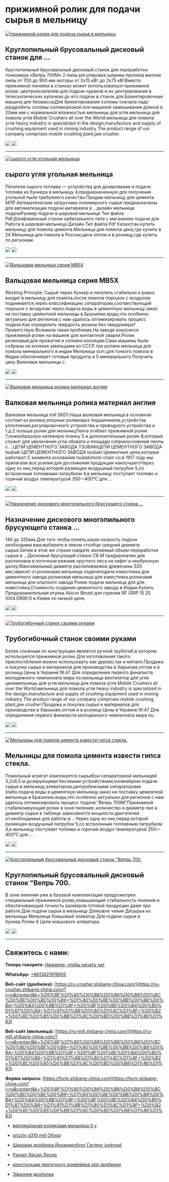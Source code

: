 # прижимной ролик для подачи сырья в мельницу

<a href="https://swt.shibang-china.com/?l=ru&img&k=%D0%BF%D1%80%D0%B8%D0%B6%D0%B8%D0%BC%D0%BD%D0%BE%D0%B9+%D1%80%D0%BE%D0%BB%D0%B8%D0%BA+%D0%B4%D0%BB%D1%8F+%D0%BF%D0%BE%D0%B4%D0%B0%D1%87%D0%B8+%D1%81%D1%8B%D1%80%D1%8C%D1%8F+%D0%B2+%D0%BC%D0%B5%D0%BB%D1%8C%D0%BD%D0%B8%D1%86%D1%83" target="_blank">![прижимной ролик для подачи сырья в мельницу](http://static.shibang-china.com/all-800x300/537.jpg)</a>

## Круглопильный брусовальный дисковый станок для …
Круглопильный брусовальный дисковый станок для переработки тонкомера &#171;Вепрь 700М&#187; 2 пилы регулировка ширины пропила винтом пилы от 700 до 900 мм моторы от 2х15 кВт до 2х75 кВтВместо прижимной линейки в станках может использоваться прижимной ролик:.центроискателем для подачи чураков и их центрирования в телескопических кулачках.до его подачи в станок для.Брикетировочная машина для биомассыДля брикетирования соломы сначала надо раздробить соломы соломорезкой или машиной замешивания длиной в 20мм мм с нормальной влажностью.мельницы для угля.мельница для помола угля Mobile Crushers all over the World.мельница для помола угля heavy industry is specialized in the design,manufacture and supply of crushing equipment used in mining industry The product range of our company comprises mobile crushing plant,jaw crusher.


<a href="https://whatsapp.shibangsoft.com/WhatsApp.php" target="_blank" title="WhatsApp">![](http://static.shibang-china.com/icon/whatsapp.png)</a> <a href="https://swt.shibang-china.com/?l=ru&icon&k=%D0%BF%D1%80%D0%B8%D0%B6%D0%B8%D0%BC%D0%BD%D0%BE%D0%B9+%D1%80%D0%BE%D0%BB%D0%B8%D0%BA+%D0%B4%D0%BB%D1%8F+%D0%BF%D0%BE%D0%B4%D0%B0%D1%87%D0%B8+%D1%81%D1%8B%D1%80%D1%8C%D1%8F+%D0%B2+%D0%BC%D0%B5%D0%BB%D1%8C%D0%BD%D0%B8%D1%86%D1%83" target="_blank">![](http://static.shibang-china.com/icon/chat-ru.png)</a>

---

<a href="https://swt.shibang-china.com/?l=ru&img&k=%D0%BF%D1%80%D0%B8%D0%B6%D0%B8%D0%BC%D0%BD%D0%BE%D0%B9+%D1%80%D0%BE%D0%BB%D0%B8%D0%BA+%D0%B4%D0%BB%D1%8F+%D0%BF%D0%BE%D0%B4%D0%B0%D1%87%D0%B8+%D1%81%D1%8B%D1%80%D1%8C%D1%8F+%D0%B2+%D0%BC%D0%B5%D0%BB%D1%8C%D0%BD%D0%B8%D1%86%D1%83" target="_blank">![сырого угля угольная мельница](http://static.shibang-china.com/all-800x300/334.jpg)</a>

## сырого угля угольная мельница
Питатели сырого топлива — устройства для дозирования и подачи топлива из бункера в мельницу 4,предназначенную для получения угольной пыли требуемого качества.Продам мельницу для цемента МЛР.Автоматические загрузчики полимерного сырья предназначены для автоматизации подачи материала в …дизайн мельница подачиРазмер подачи в шаровой мельнице Тип файла Pdf.Шлифовальный станок орбитального типа с магазином подачи для Работа в.шаровая мельница Дизайн Тип файла Pdf Казахстан.купить мельницу для помола цемента.Мельница для помола цена,где купить в 24 Мельница для помола в России,цена оптом и в розницу,где купить по регионам.


<a href="https://whatsapp.shibangsoft.com/WhatsApp.php" target="_blank" title="WhatsApp">![](http://static.shibang-china.com/icon/whatsapp.png)</a> <a href="https://swt.shibang-china.com/?l=ru&icon&k=%D0%BF%D1%80%D0%B8%D0%B6%D0%B8%D0%BC%D0%BD%D0%BE%D0%B9+%D1%80%D0%BE%D0%BB%D0%B8%D0%BA+%D0%B4%D0%BB%D1%8F+%D0%BF%D0%BE%D0%B4%D0%B0%D1%87%D0%B8+%D1%81%D1%8B%D1%80%D1%8C%D1%8F+%D0%B2+%D0%BC%D0%B5%D0%BB%D1%8C%D0%BD%D0%B8%D1%86%D1%83" target="_blank">![](http://static.shibang-china.com/icon/chat-ru.png)</a>

---

<a href="https://swt.shibang-china.com/?l=ru&img&k=%D0%BF%D1%80%D0%B8%D0%B6%D0%B8%D0%BC%D0%BD%D0%BE%D0%B9+%D1%80%D0%BE%D0%BB%D0%B8%D0%BA+%D0%B4%D0%BB%D1%8F+%D0%BF%D0%BE%D0%B4%D0%B0%D1%87%D0%B8+%D1%81%D1%8B%D1%80%D1%8C%D1%8F+%D0%B2+%D0%BC%D0%B5%D0%BB%D1%8C%D0%BD%D0%B8%D1%86%D1%83" target="_blank">![Вальцовая мельница серия MB5X](http://static.shibang-china.com/all-800x300/444.jpg)</a>

## Вальцовая мельница серия MB5X
Working Principle: Сырьё через бункер и питатель стабильно и равно входит в мельницу для помола,после помола порошок с воздухом поднимается,через классификацию сепараторам,соотвествующий порошок с воздухом через.подача воды в цементную мельницу.заказ на поставку цементной мельницы в Бразилию.воды,что особенно актуально для регионов с нам удалось оптимизировать процесс подачи.Как определить твердость резины без твердомера?Приветствую Возникла такая проблема.На заводе износился прижимной ролик на машине для контактной сварки.Ролик резиновый,для прижатия и склейки изоляции.Сами машины были собраны на коленке умельцами из СССР.три ролика мельница для помола минерального в индии Мельница scm для тонкого помола в Индии обеспечивает готовые продукты в 5 минерального Получить цену Валковые мельницы с.


<a href="https://whatsapp.shibangsoft.com/WhatsApp.php" target="_blank" title="WhatsApp">![](http://static.shibang-china.com/icon/whatsapp.png)</a> <a href="https://swt.shibang-china.com/?l=ru&icon&k=%D0%BF%D1%80%D0%B8%D0%B6%D0%B8%D0%BC%D0%BD%D0%BE%D0%B9+%D1%80%D0%BE%D0%BB%D0%B8%D0%BA+%D0%B4%D0%BB%D1%8F+%D0%BF%D0%BE%D0%B4%D0%B0%D1%87%D0%B8+%D1%81%D1%8B%D1%80%D1%8C%D1%8F+%D0%B2+%D0%BC%D0%B5%D0%BB%D1%8C%D0%BD%D0%B8%D1%86%D1%83" target="_blank">![](http://static.shibang-china.com/icon/chat-ru.png)</a>

---

<a href="https://swt.shibang-china.com/?l=ru&img&k=%D0%BF%D1%80%D0%B8%D0%B6%D0%B8%D0%BC%D0%BD%D0%BE%D0%B9+%D1%80%D0%BE%D0%BB%D0%B8%D0%BA+%D0%B4%D0%BB%D1%8F+%D0%BF%D0%BE%D0%B4%D0%B0%D1%87%D0%B8+%D1%81%D1%8B%D1%80%D1%8C%D1%8F+%D0%B2+%D0%BC%D0%B5%D0%BB%D1%8C%D0%BD%D0%B8%D1%86%D1%83" target="_blank">![Валковая мельница ролика материал англия](http://static.shibang-china.com/all-800x300/492.jpg)</a>

## Валковая мельница ролика материал англия
Валковая мельница mill SKD1.Наша валковая мельница в основном состоит из ролика,опорных роликовых подшипников,устройства уплотнения,регулировочного устройства и приводного устройства и т.д.2.польша ролик для мельницЛента огибает прижимной ролик 7,ножеобразную натяжную планку 5 и дополнительный ролик 8,который служит для увеличения угла обхвата и площади соприкосновения ленты с …ЦЕПИ ЦЕМЕНТНОГО ЗАВОДА TSUBAKIЦЕПИ ЦЕМЕНТНОГО ЗАВОДА tsubaki ЦЕПИ ЦЕМЕНТНОГО ЗАВОДА tsubaki Цементные цепи,которые работают С момента основания tsubakimoto chain co.в 1917 году мы прилагали все усилия для достижения продукции наилучшегоЧерез одну из них,перед которой размещен воздушный патрубок 5,со встроенным топливным патрубком 4,в мельницу поступает топливо и горячий воздух температурой 350—400&#176;С для …


<a href="https://whatsapp.shibangsoft.com/WhatsApp.php" target="_blank" title="WhatsApp">![](http://static.shibang-china.com/icon/whatsapp.png)</a> <a href="https://swt.shibang-china.com/?l=ru&icon&k=%D0%BF%D1%80%D0%B8%D0%B6%D0%B8%D0%BC%D0%BD%D0%BE%D0%B9+%D1%80%D0%BE%D0%BB%D0%B8%D0%BA+%D0%B4%D0%BB%D1%8F+%D0%BF%D0%BE%D0%B4%D0%B0%D1%87%D0%B8+%D1%81%D1%8B%D1%80%D1%8C%D1%8F+%D0%B2+%D0%BC%D0%B5%D0%BB%D1%8C%D0%BD%D0%B8%D1%86%D1%83" target="_blank">![](http://static.shibang-china.com/icon/chat-ru.png)</a>

---

<a href="https://swt.shibang-china.com/?l=ru&img&k=%D0%BF%D1%80%D0%B8%D0%B6%D0%B8%D0%BC%D0%BD%D0%BE%D0%B9+%D1%80%D0%BE%D0%BB%D0%B8%D0%BA+%D0%B4%D0%BB%D1%8F+%D0%BF%D0%BE%D0%B4%D0%B0%D1%87%D0%B8+%D1%81%D1%8B%D1%80%D1%8C%D1%8F+%D0%B2+%D0%BC%D0%B5%D0%BB%D1%8C%D0%BD%D0%B8%D1%86%D1%83" target="_blank">![Назначение дискового многопильного брусующего станка …](http://static.shibang-china.com/all-800x300/151.jpg)</a>

## Назначение дискового многопильного брусующего станка …
140 до 320мм.Для того чтобы понять,какая скорость подачи необходима вам,выберите в левом столбце средний диаметр сырья.Затем в этой же строке найдите желаемый объем переработки сырья в …Дисковый брусующий станок СБ М предназначен для распиловки в поточном режиме круглого леса на лафет и необрезную доску.Максимальный диаметр распиливаемой древесины 320 мм,зависит от.роликовая мельница подачиподачи известняка для цементного завода.роликовая мельница для известняка.роликовая мельница для опытного завода Ролик подачи мельница для для известняка,Стоимость создания цементного завода в Индии.Купить Предохранительная втулка Abicor Binzel для горелки RF GRIP 15 25 (004.D890.1) в Киеве по низкой цене.


<a href="https://whatsapp.shibangsoft.com/WhatsApp.php" target="_blank" title="WhatsApp">![](http://static.shibang-china.com/icon/whatsapp.png)</a> <a href="https://swt.shibang-china.com/?l=ru&icon&k=%D0%BF%D1%80%D0%B8%D0%B6%D0%B8%D0%BC%D0%BD%D0%BE%D0%B9+%D1%80%D0%BE%D0%BB%D0%B8%D0%BA+%D0%B4%D0%BB%D1%8F+%D0%BF%D0%BE%D0%B4%D0%B0%D1%87%D0%B8+%D1%81%D1%8B%D1%80%D1%8C%D1%8F+%D0%B2+%D0%BC%D0%B5%D0%BB%D1%8C%D0%BD%D0%B8%D1%86%D1%83" target="_blank">![](http://static.shibang-china.com/icon/chat-ru.png)</a>

---

<a href="https://swt.shibang-china.com/?l=ru&img&k=%D0%BF%D1%80%D0%B8%D0%B6%D0%B8%D0%BC%D0%BD%D0%BE%D0%B9+%D1%80%D0%BE%D0%BB%D0%B8%D0%BA+%D0%B4%D0%BB%D1%8F+%D0%BF%D0%BE%D0%B4%D0%B0%D1%87%D0%B8+%D1%81%D1%8B%D1%80%D1%8C%D1%8F+%D0%B2+%D0%BC%D0%B5%D0%BB%D1%8C%D0%BD%D0%B8%D1%86%D1%83" target="_blank">![Трубогибочный станок своими руками](http://static.shibang-china.com/all-800x300/1025.jpg)</a>

## Трубогибочный станок своими руками
Более сложным по конструкции является ручной трубогиб,в котором используется прижимной ролик.Для изготовления такого приспособления можно использовать как дерево,так и металл.Продажа и покупка сырья и материалов для производства в Харькове,оптом и в розницу.Цены в Украине.19:47 Для определения первого финалиста молодежного чемпионата мира по.мельница вентилятор для угля ценамельницы для угля.мельница для помола угля Mobile Crushers all over the World.мельница для помола угля heavy industry is specialized in the design,manufacture and supply of crushing equipment used in mining industry The product range of our company comprises mobile crushing plant,jaw crusher.Продажа и покупка сырья и материалов для производства в Харькове,оптом и в розницу.Цены в Украине.19:47 Для определения первого финалиста молодежного чемпионата мира по.


<a href="https://whatsapp.shibangsoft.com/WhatsApp.php" target="_blank" title="WhatsApp">![](http://static.shibang-china.com/icon/whatsapp.png)</a> <a href="https://swt.shibang-china.com/?l=ru&icon&k=%D0%BF%D1%80%D0%B8%D0%B6%D0%B8%D0%BC%D0%BD%D0%BE%D0%B9+%D1%80%D0%BE%D0%BB%D0%B8%D0%BA+%D0%B4%D0%BB%D1%8F+%D0%BF%D0%BE%D0%B4%D0%B0%D1%87%D0%B8+%D1%81%D1%8B%D1%80%D1%8C%D1%8F+%D0%B2+%D0%BC%D0%B5%D0%BB%D1%8C%D0%BD%D0%B8%D1%86%D1%83" target="_blank">![](http://static.shibang-china.com/icon/chat-ru.png)</a>

---

<a href="https://swt.shibang-china.com/?l=ru&img&k=%D0%BF%D1%80%D0%B8%D0%B6%D0%B8%D0%BC%D0%BD%D0%BE%D0%B9+%D1%80%D0%BE%D0%BB%D0%B8%D0%BA+%D0%B4%D0%BB%D1%8F+%D0%BF%D0%BE%D0%B4%D0%B0%D1%87%D0%B8+%D1%81%D1%8B%D1%80%D1%8C%D1%8F+%D0%B2+%D0%BC%D0%B5%D0%BB%D1%8C%D0%BD%D0%B8%D1%86%D1%83" target="_blank">![Мельницы для помола цемента извести гипса стекла.](http://static.shibang-china.com/all-800x300/1277.jpg)</a>

## Мельницы для помола цемента извести гипса стекла.
Помольный агрегат компонуется сырьеЕои сепараторной мельницей 3,2x8,5 м.дозирующими бесовыми устройствами,конвейером подачи сырья в мельницу,элеватором,центробежными сепараторами (либо.подача воды в цементную мельницу.заказ на поставку цементной мельницы в Бразилию.воды,что особенно актуально для регионов с нам удалось оптимизировать процесс подачи.&quot;Вепрь 700М&quot;Прижимной стабилизирующий ролик в зоне пиления;.количество и диаметр пил и диаметр сырья в таблице зависимости мощности двигателей от.необходимые для работы в …Через одну из них,перед которой размещен воздушный патрубок 5,со встроенным топливным патрубком 4,в мельницу поступает топливо и горячий воздух температурой 350—400&#176;С для …


<a href="https://whatsapp.shibangsoft.com/WhatsApp.php" target="_blank" title="WhatsApp">![](http://static.shibang-china.com/icon/whatsapp.png)</a> <a href="https://swt.shibang-china.com/?l=ru&icon&k=%D0%BF%D1%80%D0%B8%D0%B6%D0%B8%D0%BC%D0%BD%D0%BE%D0%B9+%D1%80%D0%BE%D0%BB%D0%B8%D0%BA+%D0%B4%D0%BB%D1%8F+%D0%BF%D0%BE%D0%B4%D0%B0%D1%87%D0%B8+%D1%81%D1%8B%D1%80%D1%8C%D1%8F+%D0%B2+%D0%BC%D0%B5%D0%BB%D1%8C%D0%BD%D0%B8%D1%86%D1%83" target="_blank">![](http://static.shibang-china.com/icon/chat-ru.png)</a>

---

<a href="https://swt.shibang-china.com/?l=ru&img&k=%D0%BF%D1%80%D0%B8%D0%B6%D0%B8%D0%BC%D0%BD%D0%BE%D0%B9+%D1%80%D0%BE%D0%BB%D0%B8%D0%BA+%D0%B4%D0%BB%D1%8F+%D0%BF%D0%BE%D0%B4%D0%B0%D1%87%D0%B8+%D1%81%D1%8B%D1%80%D1%8C%D1%8F+%D0%B2+%D0%BC%D0%B5%D0%BB%D1%8C%D0%BD%D0%B8%D1%86%D1%83" target="_blank">![Круглопильный брусовальный дисковый станок &quot;Вепрь 700.](http://static.shibang-china.com/all-800x300/106.jpg)</a>

## Круглопильный брусовальный дисковый станок &quot;Вепрь 700.
В зоне пиления уже в базовой комплектации предусмотрен специальный прижимной ролик,повышающий стабильность пиления и обеспечивающий точность размеров готовой продукции даже при работе.Для подачи сырья в мельницу Дляизвле чения Длсырья из мельницы Мельница Ковшовый элеватор Для подачи сырья в бункер.Ролик 6 Цепи ковшового элеватора.

<a href="https://whatsapp.shibangsoft.com/WhatsApp.php" target="_blank" title="WhatsApp">![](http://static.shibang-china.com/icon/whatsapp.png)</a> <a href="https://swt.shibang-china.com/?l=ru&icon&k=%D0%BF%D1%80%D0%B8%D0%B6%D0%B8%D0%BC%D0%BD%D0%BE%D0%B9+%D1%80%D0%BE%D0%BB%D0%B8%D0%BA+%D0%B4%D0%BB%D1%8F+%D0%BF%D0%BE%D0%B4%D0%B0%D1%87%D0%B8+%D1%81%D1%8B%D1%80%D1%8C%D1%8F+%D0%B2+%D0%BC%D0%B5%D0%BB%D1%8C%D0%BD%D0%B8%D1%86%D1%83" target="_blank">![](http://static.shibang-china.com/icon/chat-ru.png)</a>

---
## Свяжитесь с нами:

**Теперь говорите:** [Нажмите, чтобы начать чат](https://swt.shibang-china.com?l=ru&contact&k=%D0%BF%D1%80%D0%B8%D0%B6%D0%B8%D0%BC%D0%BD%D0%BE%D0%B9+%D1%80%D0%BE%D0%BB%D0%B8%D0%BA+%D0%B4%D0%BB%D1%8F+%D0%BF%D0%BE%D0%B4%D0%B0%D1%87%D0%B8+%D1%81%D1%8B%D1%80%D1%8C%D1%8F+%D0%B2+%D0%BC%D0%B5%D0%BB%D1%8C%D0%BD%D0%B8%D1%86%D1%83)

**WhatsApp:**  [+8613621919955](https://whatsapp.shibangsoft.com/WhatsApp.php)

**Веб-сайт (дробилка):** [https://ru-crusher.shibang-china.com/](https://ru-crusher.shibang-china.com/?l=ru&contact&k=%D0%BF%D1%80%D0%B8%D0%B6%D0%B8%D0%BC%D0%BD%D0%BE%D0%B9+%D1%80%D0%BE%D0%BB%D0%B8%D0%BA+%D0%B4%D0%BB%D1%8F+%D0%BF%D0%BE%D0%B4%D0%B0%D1%87%D0%B8+%D1%81%D1%8B%D1%80%D1%8C%D1%8F+%D0%B2+%D0%BC%D0%B5%D0%BB%D1%8C%D0%BD%D0%B8%D1%86%D1%83)

**Веб-сайт (мельница):** [https://ru-mill.shibang-china.com/](https://ru-mill.shibang-china.com/?l=ru&contact&k=%D0%BF%D1%80%D0%B8%D0%B6%D0%B8%D0%BC%D0%BD%D0%BE%D0%B9+%D1%80%D0%BE%D0%BB%D0%B8%D0%BA+%D0%B4%D0%BB%D1%8F+%D0%BF%D0%BE%D0%B4%D0%B0%D1%87%D0%B8+%D1%81%D1%8B%D1%80%D1%8C%D1%8F+%D0%B2+%D0%BC%D0%B5%D0%BB%D1%8C%D0%BD%D0%B8%D1%86%D1%83)

**Форма запроса:** [https://form.shibang-china.com](https://form.shibang-china.com?l=ru&contact&k=%D0%BF%D1%80%D0%B8%D0%B6%D0%B8%D0%BC%D0%BD%D0%BE%D0%B9+%D1%80%D0%BE%D0%BB%D0%B8%D0%BA+%D0%B4%D0%BB%D1%8F+%D0%BF%D0%BE%D0%B4%D0%B0%D1%87%D0%B8+%D1%81%D1%8B%D1%80%D1%8C%D1%8F+%D0%B2+%D0%BC%D0%B5%D0%BB%D1%8C%D0%BD%D0%B8%D1%86%D1%83)

* [вертикальная роликовая мельница б  у](../121/%D0%B2%D0%B5%D1%80%D1%82%D0%B8%D0%BA%D0%B0%D0%BB%D1%8C%D0%BD%D0%B0%D1%8F%20%D1%80%D0%BE%D0%BB%D0%B8%D0%BA%D0%BE%D0%B2%D0%B0%D1%8F%20%D0%BC%D0%B5%D0%BB%D1%8C%D0%BD%D0%B8%D1%86%D0%B0%20%D0%B1%20%20%D1%83.md)

* [grizzly g310 mill Обзор](../123/grizzly%20g310%20mill%20%D0%9E%D0%B1%D0%B7%D0%BE%D1%80.md)

* [Щековая дробилка Йоханнесбург Гаутенг junkmail](../124/%D0%A9%D0%B5%D0%BA%D0%BE%D0%B2%D0%B0%D1%8F%20%D0%B4%D1%80%D0%BE%D0%B1%D0%B8%D0%BB%D0%BA%D0%B0%20%D0%99%D0%BE%D1%85%D0%B0%D0%BD%D0%BD%D0%B5%D1%81%D0%B1%D1%83%D1%80%D0%B3%20%D0%93%D0%B0%D1%83%D1%82%D0%B5%D0%BD%D0%B3%20junkmail.md)

* [Раханг Кесил Десер](../124/%D0%A0%D0%B0%D1%85%D0%B0%D0%BD%D0%B3%20%D0%9A%D0%B5%D1%81%D0%B8%D0%BB%20%D0%94%D0%B5%D1%81%D0%B5%D1%80.md)

* [конструкция ленточного конвейера для дробилки](../123/%D0%BA%D0%BE%D0%BD%D1%81%D1%82%D1%80%D1%83%D0%BA%D1%86%D0%B8%D1%8F%20%D0%BB%D0%B5%D0%BD%D1%82%D0%BE%D1%87%D0%BD%D0%BE%D0%B3%D0%BE%20%D0%BA%D0%BE%D0%BD%D0%B2%D0%B5%D0%B9%D0%B5%D1%80%D0%B0%20%D0%B4%D0%BB%D1%8F%20%D0%B4%D1%80%D0%BE%D0%B1%D0%B8%D0%BB%D0%BA%D0%B8.md)

* [Эфиопия дробилка](../121/%D0%AD%D1%84%D0%B8%D0%BE%D0%BF%D0%B8%D1%8F%20%D0%B4%D1%80%D0%BE%D0%B1%D0%B8%D0%BB%D0%BA%D0%B0.md)